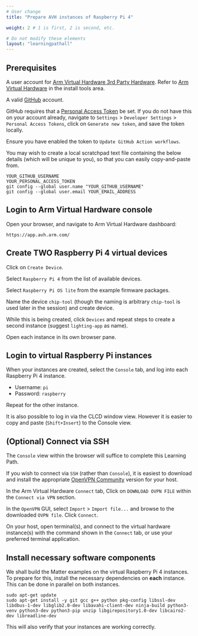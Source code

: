 ```yaml
---
# User change
title: "Prepare AVH instances of Raspberry Pi 4"

weight: 2 # 1 is first, 2 is second, etc.

# Do not modify these elements
layout: "learningpathall"
---
```

## Prerequisites

A user account for [Arm Virtual Hardware 3rd Party Hardware](https://avh.arm.com/). Refer to [Arm Virtual Hardware](/install-tools/avh#thirdparty) in the install tools area.

A valid [GitHub](https://github.com) account.

GitHub requires that a [Personal Access Token](https://docs.github.com/en/authentication/keeping-your-account-and-data-secure/creating-a-personal-access-token) be set. If you do not have this on your account already, navigate to `Settings` > `Developer Settings` > `Personal Access Tokens`, click on `Generate new token`, and save the token locally.

Ensure you have enabled the token to `Update GitHub Action workflows`.

You may wish to create a local scratchpad text file containing the below details (which will be unique to you), so that you can easily copy-and-paste from.
```
YOUR_GITHUB_USERNAME
YOUR_PERSONAL_ACCESS_TOKEN
git config --global user.name "YOUR_GITHUB_USERNAME"
git config --global user.email YOUR_EMAIL_ADDRESS
```
## Login to Arm Virtual Hardware console

Open your browser, and navigate to Arm Virtual Hardware dashboard:
```console
https://app.avh.arm.com/
```
## Create TWO Raspberry Pi 4 virtual devices

Click on `Create Device`.

Select `Raspberry Pi 4` from the list of available devices.

Select `Raspberry Pi OS lite` from the example firmware packages.

Name the device `chip-tool` (though the naming is arbitrary `chip-tool` is used later in the session) and create device.

While this is being created, click `Devices` and repeat steps to create a second instance (suggest `lighting-app` as name).

Open each instance in its own browser pane.

## Login to virtual Raspberry Pi instances

When your instances are created, select the `Console` tab, and log into each Raspberry Pi 4 instance.

- Username: `pi`
- Password: `raspberry`

Repeat for the other instance.

It is also possible to log in via the CLCD window view. However it is easier to copy and paste (`Shift+Insert`) to the Console view.

## (Optional) Connect via SSH

The `Console` view within the browser will suffice to complete this Learning Path.

If you wish to connect via `SSH` (rather than `Console`), it is easiest to download and install the appropriate [OpenVPN Community](https://openvpn.net/community-downloads) version for your host.

In the Arm Virtual Hardware `Connect` tab, Click on `DOWNLOAD OVPN FILE` within the `Connect via VPN` section.

In the `OpenVPN` GUI, select `Import` > `Import file...` and browse to the downloaded `OVPN file`. Click `Connect`.

On your host, open terminal(s), and connect to the virtual hardware instance(s) with the command shown in the `Connect` tab, or use your preferred terminal application.

## Install necessary software components

We shall build the Matter examples on the virtual Raspberry Pi 4 instances. To prepare for this, install the necessary dependencies on **each** instance. This can be done in parallel on both instances.
```console
sudo apt-get update
sudo apt-get install -y git gcc g++ python pkg-config libssl-dev libdbus-1-dev libglib2.0-dev libavahi-client-dev ninja-build python3-venv python3-dev python3-pip unzip libgirepository1.0-dev libcairo2-dev libreadline-dev
```
This will also verify that your instances are working correctly.

